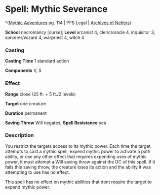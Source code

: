 # Spell: Mythic Severance

^([Mythic Adventures][ss-mythic-severance] pg. 114 | PFS Legal | [Archives of Nehtys][sn-mythic-severance])

**School** necromancy [curse]; **Level** arcanist 4, cleric/oracle 4, inquisitor 3, sorcerer/wizard 4, warpriest 4, witch 4

### Casting

**Casting Time** 1 standard action  

**Components** V, S

### Effect

**Range** close (25 ft. + 5 ft./2 levels)  

**Target** one creature  

**Duration** permanent  

**Saving Throw** Will negates; **Spell Resistance** yes

### Description

You restrict the targets access to its mythic power. Each time the target attempts to cast a mythic spell, expend mythic power to activate a path ability, or use any other effect that requires expending uses of mythic power, it must attempt a Will saving throw against the DC of this spell. If it fails this saving throw, the creature loses its action and the ability it was attempting to use has no effect.  

This spell has no effect on mythic abilities that dont require the target to expend mythic power.

[ss-mythic-severance]: http://paizo.com/products/btpy8ywe
[sn-mythic-severance]: http://www.archivesofnethys.com/SpellDisplay.aspx?ItemName=Mythic%20Severance